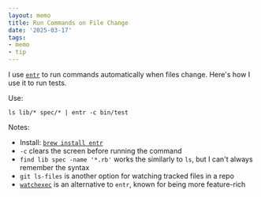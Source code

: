 ```yaml
---
layout: memo
title: Run Commands on File Change
date: '2025-03-17'
tags:
- memo
- tip
---
```


I use [`entr`](https://github.com/eradman/entr) to run commands automatically when files change. Here's how I use it to run tests.


Use:
```shell
ls lib/* spec/* | entr -c bin/test
```

Notes:
- Install: [`brew install entr`](https://formulae.brew.sh/formula/entr#default)
- `-c` clears the screen before running the command
- `find lib spec -name '*.rb'` works the similarly to `ls`, but I can't always remember the syntax
- `git ls-files` is another option for watching tracked files in a repo
- [`watchexec`](https://github.com/watchexec/watchexec) is an alternative to `entr`, known for being more feature-rich
